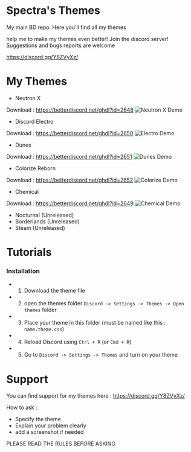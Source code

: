 # Spectra's Themes
My main BD repo. Here you'll find all my themes

help me to make my themes even better! Join the discord server!
Suggestions and bugs reports are welcome

https://discord.gg/Y8ZVyXz/

# My Themes

* Neutron X

Download : https://betterdiscord.net/ghdl?id=2648
![Neutron X Demo](https://i.imgur.com/LNtTeZi.jpg)

* Discord Electro

Download : https://betterdiscord.net/ghdl?id=2650
![Electro Demo](https://i.imgur.com/YA54mPy.jpg)

* Dunes

Download : https://betterdiscord.net/ghdl?id=2651
![Dunes Demo](https://i.imgur.com/RATfN5X.jpg)

* Colorize Reborn

Download : https://betterdiscord.net/ghdl?id=2652
![Colorize Demo](https://i.imgur.com/wIjnxPA.jpg)

* Chemical

Download : https://betterdiscord.net/ghdl?id=2649
![Chemical Demo](https://i.imgur.com/hew7Wel.jpg)

* Nocturnal (Unreleased)
* Borderlands (Unreleased)
* Steam (Unreleased)

# Tutorials

### Installation

* 1. Download the theme file
* 2. open the themes folder `Discord -> Settings -> Themes -> Open themes` folder
* 3. Place your theme in this folder (must be named like this : `name.theme.css`)
* 4. Reload Discord using `Ctrl + R` (or `Cmd + R`)
* 5. Go to `Discord -> Settings -> Themes` and turn on your theme

# Support

You can find support for my themes here : https://discord.gg/Y8ZVyXz/

How to ask :

* Specify the theme
* Explain your problem clearly
* add a screenshot if needed

PLEASE READ THE RULES BEFORE ASKING
